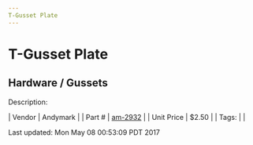 ```yaml
---
T-Gusset Plate
---
```


# T-Gusset Plate
## Hardware / Gussets
Description: 	 

| Vendor | Andymark | 
| Part # | [am-2932](http://www.andymark.com/product-p/am-2932.htm) | 
| Unit Price | $2.50 | 
| Tags: |  | 

Last updated: Mon May 08 00:53:09 PDT 2017